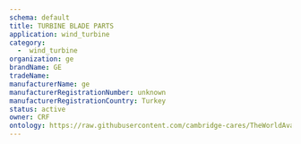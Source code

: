 ```yaml
---
schema: default
title: TURBINE BLADE PARTS
application: wind_turbine
category:
  -  wind_turbine
organization: ge
brandName: GE
tradeName: 
manufacturerName: ge
manufacturerRegistrationNumber: unknown
manufacturerRegistrationCountry: Turkey
status: active
owner: CRF
ontology: https://raw.githubusercontent.com/cambridge-cares/TheWorldAvatar/dev-composite-materials-ontology/JPS_Ontology/ontology/ontomatpassport/ontomatpassport.owl
---
```


